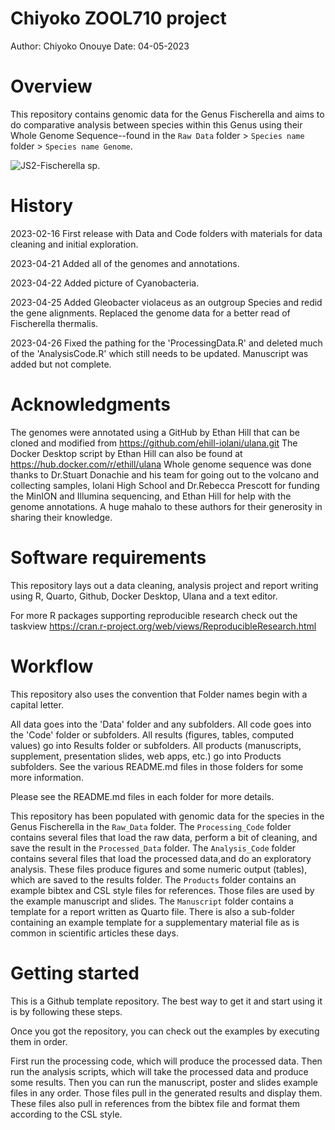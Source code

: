 ﻿# Chiyoko ZOOL710 project
Author: Chiyoko Onouye
Date: 04-05-2023


# Overview
This repository contains genomic data for the Genus Fischerella and aims to do comparative analysis between species within this Genus using their Whole Genome Sequence--found in the `Raw Data` folder > `Species name` folder > `Species name Genome`. 


![JS2-Fischerella sp.](https://github.com/Yokohime/Chiyoko_ZOOL710_project3/blob/main/Products/Manuscript/Images/JS2_7.jpg)


# History

2023-02-16 First release with Data and Code folders with materials for data cleaning and initial exploration.

2023-04-21 Added all of the genomes and annotations.

2023-04-22 Added picture of Cyanobacteria.

2023-04-25 Added Gleobacter violaceus as an outgroup Species and redid the gene alignments. Replaced the genome data for a better read of Fischerella thermalis.

2023-04-26 Fixed the pathing for the 'ProcessingData.R' and deleted much of the 'AnalysisCode.R' which still needs to be updated. Manuscript was added but not complete.

# Acknowledgments

The genomes were annotated using a GitHub by Ethan Hill that can be cloned and modified from https://github.com/ehill-iolani/ulana.git
The Docker Desktop script by Ethan Hill can also be found at https://hub.docker.com/r/ethill/ulana
Whole genome sequence was done thanks to Dr.Stuart Donachie and his team for going out to the volcano and collecting samples, Iolani High School and Dr.Rebecca Prescott for funding the MinION and Illumina sequencing, and Ethan Hill for help with the genome annotations.
A huge mahalo to these authors for their generosity in sharing their knowledge.



# Software requirements
This repository lays out a data cleaning, analysis project and report writing using R, Quarto, Github, Docker Desktop, Ulana and a text editor.

For more R packages supporting reproducible research check out the taskview https://cran.r-project.org/web/views/ReproducibleResearch.html



# Workflow

This repository also uses the convention that Folder names begin with a capital letter.

All data goes into the 'Data' folder and any subfolders.
All code goes into the 'Code' folder or subfolders.
All results (figures, tables, computed values) go into Results folder or subfolders.
All products (manuscripts, supplement, presentation slides, web apps, etc.) go into Products subfolders.
See the various README.md files in those folders for some more information.


Please see the README.md files in each folder for more details.

This repository has been populated with genomic data for the species in the Genus Fischerella in the `Raw_Data` folder.
The `Processing_Code` folder contains several files that load the raw data, perform a bit of cleaning, and save the result in the `Processed_Data` folder.
The `Analysis_Code` folder contains several files that load the processed data,and do an exploratory analysis. These files produce figures and some numeric output (tables), which are saved to the results folder.
The `Products` folder contains an example bibtex and CSL style files for references. Those files are used by the example manuscript and slides.
The `Manuscript` folder contains a template for a report written as Quarto file. There is also a sub-folder containing an example template for a supplementary material file as is common in scientific articles these days.


# Getting started
This is a Github template repository. The best way to get it and start using it is by following these steps.

Once you got the repository, you can check out the examples by executing them in order.

First run the processing code, which will produce the processed data.
Then run the analysis scripts, which will take the processed data and produce some results.
Then you can run the manuscript, poster and slides example files in any order. Those files pull in the generated results and display them. These files also pull in references from the bibtex file and format them according to the CSL style.
